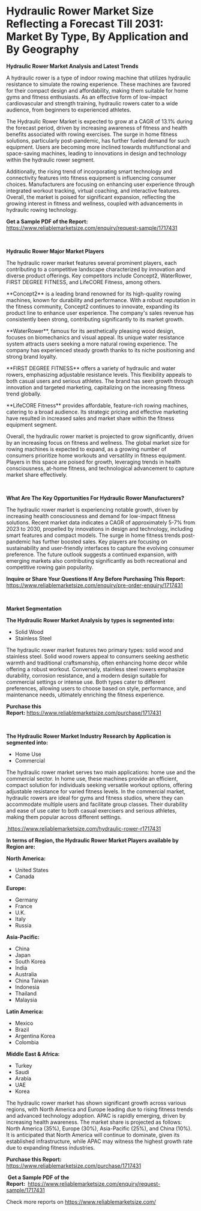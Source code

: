 <p><h1>Hydraulic Rower Market Size Reflecting a Forecast Till 2031: Market By Type, By Application and By Geography</h1></p><p><strong>Hydraulic Rower Market Analysis and Latest Trends</strong></p>
<p><p>A hydraulic rower is a type of indoor rowing machine that utilizes hydraulic resistance to simulate the rowing experience. These machines are favored for their compact design and affordability, making them suitable for home gyms and fitness enthusiasts. As an effective form of low-impact cardiovascular and strength training, hydraulic rowers cater to a wide audience, from beginners to experienced athletes.</p><p>The Hydraulic Rower Market is expected to grow at a CAGR of 13.1% during the forecast period, driven by increasing awareness of fitness and health benefits associated with rowing exercises. The surge in home fitness solutions, particularly post-pandemic, has further fueled demand for such equipment. Users are becoming more inclined towards multifunctional and space-saving machines, leading to innovations in design and technology within the hydraulic rower segment.</p><p>Additionally, the rising trend of incorporating smart technology and connectivity features into fitness equipment is influencing consumer choices. Manufacturers are focusing on enhancing user experience through integrated workout tracking, virtual coaching, and interactive features. Overall, the market is poised for significant expansion, reflecting the growing interest in fitness and wellness, coupled with advancements in hydraulic rowing technology.</p></p>
<p><strong>Get a Sample PDF of the Report:&nbsp;</strong> <a href="https://www.reliablemarketsize.com/enquiry/request-sample/1717431?utm_campaign=1133&utm_medium=2&utm_source=Github&utm_content=ia&utm_term=28122024&utm_id=hydraulic-rower">https://www.reliablemarketsize.com/enquiry/request-sample/1717431</a></p>
<p>&nbsp;</p>
<p><strong>Hydraulic Rower Major Market Players</strong></p>
<p><p>The hydraulic rower market features several prominent players, each contributing to a competitive landscape characterized by innovation and diverse product offerings. Key competitors include Concept2, WaterRower, FIRST DEGREE FITNESS, and LifeCORE Fitness, among others.</p><p>**Concept2** is a leading brand renowned for its high-quality rowing machines, known for durability and performance. With a robust reputation in the fitness community, Concept2 continues to innovate, expanding its product line to enhance user experience. The company's sales revenue has consistently been strong, contributing significantly to its market growth.</p><p>**WaterRower**, famous for its aesthetically pleasing wood design, focuses on biomechanics and visual appeal. Its unique water resistance system attracts users seeking a more natural rowing experience. The company has experienced steady growth thanks to its niche positioning and strong brand loyalty.</p><p>**FIRST DEGREE FITNESS** offers a variety of hydraulic and water rowers, emphasizing adjustable resistance levels. This flexibility appeals to both casual users and serious athletes. The brand has seen growth through innovation and targeted marketing, capitalizing on the increasing fitness trend globally.</p><p>**LifeCORE Fitness** provides affordable, feature-rich rowing machines, catering to a broad audience. Its strategic pricing and effective marketing have resulted in increased sales and market share within the fitness equipment segment.</p><p>Overall, the hydraulic rower market is projected to grow significantly, driven by an increasing focus on fitness and wellness. The global market size for rowing machines is expected to expand, as a growing number of consumers prioritize home workouts and versatility in fitness equipment. Players in this space are poised for growth, leveraging trends in health consciousness, at-home fitness, and technological advancement to capture market share effectively.</p></p>
<p>&nbsp;</p>
<p><strong>What Are The Key Opportunities For Hydraulic Rower Manufacturers?</strong></p>
<p><p>The hydraulic rower market is experiencing notable growth, driven by increasing health consciousness and demand for low-impact fitness solutions. Recent market data indicates a CAGR of approximately 5-7% from 2023 to 2030, propelled by innovations in design and technology, including smart features and compact models. The surge in home fitness trends post-pandemic has further boosted sales. Key players are focusing on sustainability and user-friendly interfaces to capture the evolving consumer preference. The future outlook suggests a continued expansion, with emerging markets also contributing significantly as both recreational and competitive rowing gain popularity.</p></p>
<p><strong>Inquire or Share Your Questions If Any Before Purchasing This Report:</strong> <a href="https://www.reliablemarketsize.com/enquiry/pre-order-enquiry/1717431?utm_campaign=1133&utm_medium=2&utm_source=Github&utm_content=ia&utm_term=28122024&utm_id=hydraulic-rower">https://www.reliablemarketsize.com/enquiry/pre-order-enquiry/1717431</a></p>
<p>&nbsp;</p>
<p><strong>Market Segmentation</strong></p>
<p><strong>The Hydraulic Rower Market Analysis by types is segmented into:</strong></p>
<p><ul><li>Solid Wood</li><li>Stainless Steel</li></ul></p>
<p><p>The hydraulic rower market features two primary types: solid wood and stainless steel. Solid wood rowers appeal to consumers seeking aesthetic warmth and traditional craftsmanship, often enhancing home decor while offering a robust workout. Conversely, stainless steel rowers emphasize durability, corrosion resistance, and a modern design suitable for commercial settings or intense use. Both types cater to different preferences, allowing users to choose based on style, performance, and maintenance needs, ultimately enriching the fitness experience.</p></p>
<p><strong>Purchase this Report:&nbsp;</strong><a href="https://www.reliablemarketsize.com/purchase/1717431?utm_campaign=1133&utm_medium=2&utm_source=Github&utm_content=ia&utm_term=28122024&utm_id=hydraulic-rower">https://www.reliablemarketsize.com/purchase/1717431</a></p>
<p>&nbsp;</p>
<p><strong>The Hydraulic Rower Market Industry Research by Application is segmented into:</strong></p>
<p><ul><li>Home Use</li><li>Commercial</li></ul></p>
<p><p>The hydraulic rower market serves two main applications: home use and the commercial sector. In home use, these machines provide an efficient, compact solution for individuals seeking versatile workout options, offering adjustable resistance for varied fitness levels. In the commercial market, hydraulic rowers are ideal for gyms and fitness studios, where they can accommodate multiple users and facilitate group classes. Their durability and ease of use cater to both casual exercisers and serious athletes, making them popular across different settings.</p></p>
<p><a href="https://www.reliablemarketsize.com/hydraulic-rower-r1717431?utm_campaign=1133&utm_medium=2&utm_source=Github&utm_content=ia&utm_term=28122024&utm_id=hydraulic-rower">&nbsp;https://www.reliablemarketsize.com/hydraulic-rower-r1717431</a></p>
<p><strong>In terms of Region, the Hydraulic Rower Market Players available by Region are:</strong></p>
<p>
    <p> <strong> North America: </strong>
        <ul>
            <li>United States</li>
            <li>Canada</li>
        </ul>
        </p> 
    <p> <strong> Europe: </strong>
        <ul>
            <li>Germany</li>
            <li>France</li>
            <li>U.K.</li>
            <li>Italy</li>
            <li>Russia</li>
        </ul>
        </p> 
    <p> <strong> Asia-Pacific: </strong>
        <ul>
            <li>China</li>
            <li>Japan</li>
            <li>South Korea</li>
            <li>India</li>
            <li>Australia</li>
            <li>China Taiwan</li>
            <li>Indonesia</li>
            <li>Thailand</li>
            <li>Malaysia</li>
        </ul>
        </p> 
    <p> <strong> Latin America: </strong>
        <ul>
            <li>Mexico</li>
            <li>Brazil</li>
            <li>Argentina Korea</li>
            <li>Colombia</li>
        </ul>
        </p> 
    <p> <strong> Middle East & Africa: </strong>
        <ul>
            <li>Turkey</li>
            <li>Saudi</li>
            <li>Arabia</li>
            <li>UAE</li>
            <li>Korea</li>
        </ul>
    </p>
    </p>
<p><p>The hydraulic rower market has shown significant growth across various regions, with North America and Europe leading due to rising fitness trends and advanced technology adoption. APAC is rapidly emerging, driven by increasing health awareness. The market share is projected as follows: North America (35%), Europe (30%), Asia-Pacific (25%), and China (10%). It is anticipated that North America will continue to dominate, given its established infrastructure, while APAC may witness the highest growth rate due to expanding fitness industries.</p></p>
<p><strong>Purchase this Report: </strong><a href="https://www.reliablemarketsize.com/purchase/1717431?utm_campaign=1133&utm_medium=2&utm_source=Github&utm_content=ia&utm_term=28122024&utm_id=hydraulic-rower">https://www.reliablemarketsize.com/purchase/1717431</a></p>
<p>&nbsp;<strong>Get a Sample PDF of the Report:&nbsp;&nbsp;</strong><a href="https://www.reliablemarketsize.com/enquiry/request-sample/1717431?utm_campaign=1133&utm_medium=2&utm_source=Github&utm_content=ia&utm_term=28122024&utm_id=hydraulic-rower">https://www.reliablemarketsize.com/enquiry/request-sample/1717431</a></p>
<p><strong></strong></p>
<p>Check more reports on <a href="https://www.reliablemarketsize.com/?utm_campaign=1133&utm_medium=2&utm_source=Github&utm_content=ia&utm_term=28122024&utm_id=hydraulic-rower">https://www.reliablemarketsize.com/</a></p>